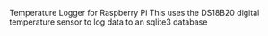 Temperature Logger for Raspberry Pi
This uses the DS18B20 digital temperature sensor to log data to an sqlite3 database
